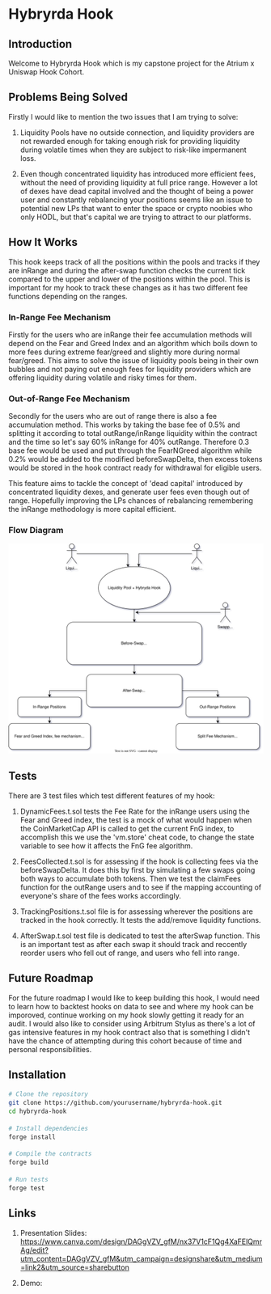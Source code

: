 # Hybryrda Hook

## Introduction

Welcome to Hybryrda Hook which is my capstone project for the Atrium x Uniswap Hook Cohort.

## Problems Being Solved

Firstly I would like to mention the two issues that I am trying to solve:

1. Liquidity Pools have no outside connection, and liquidity providers are not rewarded enough for taking enough risk for providing liquidity during volatile times when they are subject to risk-like impermanent loss.

2. Even though concentrated liquidity has introduced more efficient fees, without the need of providing liquidity at full price range. However a lot of dexes have dead capital involved and the thought of being a power user and constantly rebalancing your positions seems like an issue to potential new LPs that want to enter the space or crypto noobies who only HODL, but that's capital we are trying to attract to our platforms.

## How It Works

This hook keeps track of all the positions within the pools and tracks if they are inRange and during the after-swap function checks the current tick compared to the upper and lower of the positions within the pool. This is important for my hook to track these changes as it has two different fee functions depending on the ranges.

### In-Range Fee Mechanism

Firstly for the users who are inRange their fee accumulation methods will depend on the Fear and Greed Index and an algorithm which boils down to more fees during extreme fear/greed and slightly more during normal fear/greed. This aims to solve the issue of liquidity pools being in their own bubbles and not paying out enough fees for liquidity providers which are offering liquidity during volatile and risky times for them.

### Out-of-Range Fee Mechanism

Secondly for the users who are out of range there is also a fee accumulation method. This works by taking the base fee of 0.5% and splitting it according to total outRange/inRange liquidity within the contract and the time so let's say 60% inRange for 40% outRange. Therefore 0.3 base fee would be used and put through the FearNGreed algorithm while 0.2% would be added to the modified beforeSwapDelta, then excess tokens would be stored in the hook contract ready for withdrawal for eligible users.

This feature aims to tackle the concept of 'dead capital' introduced by concentrated liquidity dexes, and generate user fees even though out of range. Hopefully improving the LPs chances of rebalancing remembering the inRange methodology is more capital efficient.

### Flow Diagram

![Hybryrda Hook Flow Diagram](./flow-diagram.svg)

## Tests

There are 3 test files which test different features of my hook:

1. DynamicFees.t.sol tests the Fee Rate for the inRange users using the Fear and Greed index, the test is a mock of what would happen when the CoinMarketCap API is called to get the current FnG index, to accomplish this we use the 'vm.store' cheat code, to change the state variable to see how it affects the FnG fee algorithm.

2. FeesCollected.t.sol is for assessing if the hook is collecting fees via the beforeSwapDelta. It does this by first by simulating a few swaps going both ways to accumulate both tokens. Then we test the claimFees function for the outRange users and to see if the mapping accounting of everyone's share of the fees works accordingly.

3. TrackingPositions.t.sol file is for assessing wherever the positions are tracked in the hook correctly. It tests the add/remove liquidity functions.

4. AfterSwap.t.sol test file is dedicated to test the afterSwap function. This is an important test as after each swap it should track and reccently reorder users who fell out of range, and users who fell into range.

## Future Roadmap

For the future roadmap I would like to keep building this hook, I would need to learn how to backtest hooks on data to see and where my hook can be imporoved, continue working on my hook slowly getting it ready for an audit. I would also like to consider using Arbitrum Stylus as there's a lot of gas intensive features in my hook contract also that is something I didn't have the chance of attempting during this cohort because of time and personal responsibilities.

## Installation

```bash
# Clone the repository
git clone https://github.com/yourusername/hybryrda-hook.git
cd hybryrda-hook

# Install dependencies
forge install

# Compile the contracts
forge build

# Run tests
forge test
```

## Links

1. Presentation Slides: https://www.canva.com/design/DAGgVZV_gfM/nx37V1cF1Qg4XaFElQmrAg/edit?utm_content=DAGgVZV_gfM&utm_campaign=designshare&utm_medium=link2&utm_source=sharebutton

2. Demo:

